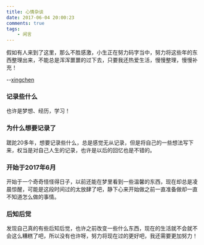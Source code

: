 ```yaml
---
title: 心情杂谈
date: 2017-06-04 20:00:23
comments: true
tags:
    - 闲言
---
```


假如有人来到了这里，那么不胜感激，小生正在努力码字当中，努力将这些年的东西整理出来，不能总是浑浑噩噩的过下去，只要我还热爱生活，慢慢整理，慢慢补充！

--[xingchen](https://chaiyunhao.github.io/)

### 记录些什么

也许是梦想、经历，学习！

### 为什么想要记录了

蹉跎20多年，想要记录些什么，总是感觉无从记录，但是将自己的一些想法写下来，权当是对自己人生的记录，也许是以后的回忆也是不错的。

### 开始于2017年6月
开始于一个奇奇怪怪得日子，以前还能在梦里看到一些温馨的东西，现在却总是凌晨惊醒，可能是这段时间过的太放肆了吧，静下心来开始做之前一直准备做却一直不知道怎么做的事情。


### 后知后觉

发现自己真的有些后知后觉，也许之前改变一些什么东西，现在的生活就不会就不会这么糟糕了吧，所以没有也许呀，努力将现在过的更好吧，我还需要更加努力！
